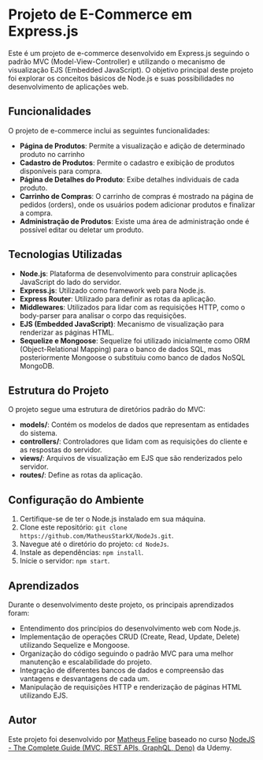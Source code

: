 # Projeto de E-Commerce em Express.js

Este é um projeto de e-commerce desenvolvido em Express.js seguindo o padrão MVC (Model-View-Controller) e utilizando o mecanismo de visualização EJS (Embedded JavaScript). O objetivo principal deste projeto foi explorar os conceitos básicos de Node.js e suas possibilidades no desenvolvimento de aplicações web.

## Funcionalidades

O projeto de e-commerce inclui as seguintes funcionalidades:

- **Página de Produtos**: Permite a visualização e adição de determinado produto no carrinho
- **Cadastro de Produtos**: Permite o cadastro e exibição de produtos disponíveis para compra.
- **Página de Detalhes do Produto**: Exibe detalhes individuais de cada produto.
- **Carrinho de Compras**: O carrinho de compras é mostrado na página de pedidos (orders), onde os usuários podem adicionar produtos e finalizar a compra.
- **Administração de Produtos**: Existe uma área de administração onde é possível editar ou deletar um produto.

## Tecnologias Utilizadas

- **Node.js**: Plataforma de desenvolvimento para construir aplicações JavaScript do lado do servidor.
- **Express.js**: Utilizado como framework web para Node.js.
- **Express Router**: Utilizado para definir as rotas da aplicação.
- **Middlewares**: Utilizados para lidar com as requisições HTTP, como o body-parser para analisar o corpo das requisições.
- **EJS (Embedded JavaScript)**: Mecanismo de visualização para renderizar as páginas HTML.
- **Sequelize e Mongoose**: Sequelize foi utilizado inicialmente como ORM (Object-Relational Mapping) para o banco de dados SQL, mas posteriormente Mongoose o substituiu como banco de dados NoSQL MongoDB.

## Estrutura do Projeto

O projeto segue uma estrutura de diretórios padrão do MVC:

- **models/**: Contém os modelos de dados que representam as entidades do sistema.
- **controllers/**: Controladores que lidam com as requisições do cliente e as respostas do servidor.
- **views/**: Arquivos de visualização em EJS que são renderizados pelo servidor.
- **routes/**: Define as rotas da aplicação.

## Configuração do Ambiente

1. Certifique-se de ter o Node.js instalado em sua máquina.
2. Clone este repositório: `git clone https://github.com/MatheusStarkX/NodeJs.git`.
3. Navegue até o diretório do projeto: `cd NodeJs`.
4. Instale as dependências: `npm install`.
5. Inicie o servidor: `npm start`.

## Aprendizados

Durante o desenvolvimento deste projeto, os principais aprendizados foram:

- Entendimento dos princípios do desenvolvimento web com Node.js.
- Implementação de operações CRUD (Create, Read, Update, Delete) utilizando Sequelize e Mongoose.
- Organização do código seguindo o padrão MVC para uma melhor manutenção e escalabilidade do projeto.
- Integração de diferentes bancos de dados e compreensão das vantagens e desvantagens de cada um.
- Manipulação de requisições HTTP e renderização de páginas HTML utilizando EJS.

## Autor

Este projeto foi desenvolvido por [Matheus Felipe](https://github.com/MatheusStarkX) baseado no curso [NodeJS - The Complete Guide (MVC, REST APIs, GraphQL, Deno)](https://www.udemy.com/course/nodejs-the-complete-guide/?couponCode=KEEPLEARNING) da Udemy.